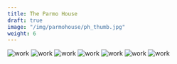 ```yaml
---
title: The Parmo House
draft: true
image: "/img/parmohouse/ph_thumb.jpg"
weight: 6
---
```


<div class="row">
    <div class="col-sm-8">
        <img src="/img/parmohouse/ph_logo.jpg" alt="work" class="project-img">
        <img src="/img/parmohouse/ph_logo_bw.jpg" alt="work" class="project-img">
        <img src="/img/parmohouse/ph_menu.jpg" alt="work" class="project-img">
        <img src="/img/parmohouse/ph_web.jpg" alt="work" class="project-img">
        <img src="/img/parmohouse/ph_box.jpg" alt="work" class="project-img">
        <img src="/img/parmohouse/ph_cup.jpg" alt="work" class="project-img">
        <img src="/img/parmohouse/ph_card.jpg" alt="work" class="project-img">
    </div>
</div>
